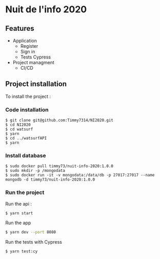 # Nuit de l'info 2020

## Features

* Application
  * Register
  * Sign in
  * Tests Cypress
* Project managment
  * CI/CD

## Project installation
To install the project :

### Code installation
```
$ git clone git@github.com:Timmy7314/NI2020.git
$ cd NI2020
$ cd watsurf
$ yarn
$ cd ../watsurfAPI
$ yarn
```

### Install database

```
$ sudo docker pull timmy73/nuit-info-2020:1.0.0
$ sudo mkdir -p /mongodata
$ sudo docker run -it -v mongodata:/data/db -p 27017:27017 --name mongodb -d timmy73/nuit-info-2020:1.0.0
```

### Run the project

Run the api :

```
$ yarn start
```

Run the app

```bash
$ yarn dev --port 8080
```

Run the tests with Cypress

```bash
$ yarn test:cy
```
